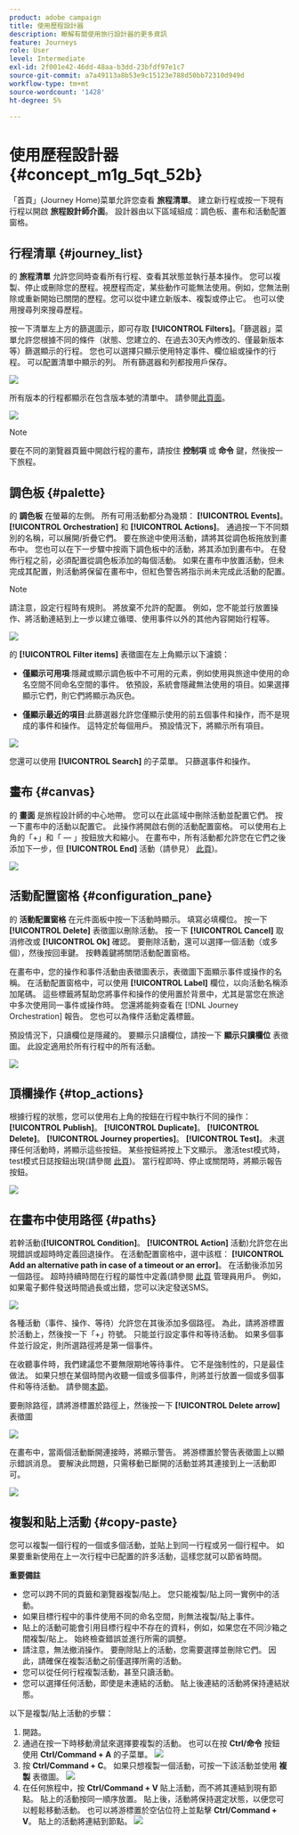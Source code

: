 ```yaml
---
product: adobe campaign
title: 使用歷程設計器
description: 瞭解有關使用旅行設計器的更多資訊
feature: Journeys
role: User
level: Intermediate
exl-id: 2f001e42-46dd-48aa-b3dd-23bfdf97e1c7
source-git-commit: a7a49113a8b53e9c15123e788d50bb72310d949d
workflow-type: tm+mt
source-wordcount: '1428'
ht-degree: 5%

---
```


# 使用歷程設計器 {#concept_m1g_5qt_52b}

「首頁」(Journey Home)菜單允許您查看 **旅程清單**。 建立新行程或按一下現有行程以開啟 **旅程設計師介面**。 設計器由以下區域組成：調色板、畫布和活動配置窗格。

## 行程清單 {#journey_list}

的 **旅程清單** 允許您同時查看所有行程、查看其狀態並執行基本操作。 您可以複製、停止或刪除您的歷程。視歷程而定，某些動作可能無法使用。例如，您無法刪除或重新開始已關閉的歷程。您可以從中建立新版本、複製或停止它。 也可以使用搜尋列來搜尋歷程。

按一下清單左上方的篩選圖示，即可存取 **[!UICONTROL Filters]**。「篩選器」菜單允許您根據不同的條件（狀態、您建立的、在過去30天內修改的、僅最新版本等）篩選顯示的行程。 您也可以選擇只顯示使用特定事件、欄位組或操作的行程。 可以配置清單中顯示的列。 所有篩選器和列都按用戶保存。

![](../assets/journey74.png)

所有版本的行程都顯示在包含版本號的清單中。 請參閱[此頁面](../building-journeys/journey-versions.md)。

![](../assets/journey37.png)

>[!NOTE]
>
>要在不同的瀏覽器頁籤中開啟行程的畫布，請按住 **控制項** 或 **命令** 鍵，然後按一下旅程。

## 調色板 {#palette}

的 **調色板** 在螢幕的左側。 所有可用活動都分為幾類： **[!UICONTROL Events]**。 **[!UICONTROL Orchestration]** 和 **[!UICONTROL Actions]**。 通過按一下不同類別的名稱，可以展開/折疊它們。 要在旅途中使用活動，請將其從調色板拖放到畫布中。 您也可以在下一步驟中按兩下調色板中的活動，將其添加到畫布中。 在發佈行程之前，必須配置從調色板添加的每個活動。 如果在畫布中放置活動，但未完成其配置，則活動將保留在畫布中，但紅色警告將指示尚未完成此活動的配置。

>[!NOTE]
>
>請注意，設定行程時有規則。 將放棄不允許的配置。 例如，您不能並行放置操作、將活動連結到上一步以建立循環、使用事件以外的其他內容開始行程等。

![](../assets/journey38.png)

的 **[!UICONTROL Filter items]** 表徵圖在左上角顯示以下濾鏡：

* **僅顯示可用項**:隱藏或顯示調色板中不可用的元素，例如使用與旅途中使用的命名空間不同命名空間的事件。 依預設，系統會隱藏無法使用的項目。如果選擇顯示它們，則它們將顯示為灰色。

* **僅顯示最近的項目**:此篩選器允許您僅顯示使用的前五個事件和操作，而不是現成的事件和操作。 這特定於每個用戶。 預設情況下，將顯示所有項目。

![](../assets/palette-filter.png)

您還可以使用 **[!UICONTROL Search]** 的子菜單。 只篩選事件和操作。

## 畫布 {#canvas}

的 **畫面** 是旅程設計師的中心地帶。 您可以在此區域中刪除活動並配置它們。 按一下畫布中的活動以配置它。 此操作將開啟右側的活動配置窗格。 可以使用右上角的「+」和「 — 」按鈕放大和縮小。 在畫布中，所有活動都允許您在它們之後添加下一步，但 **[!UICONTROL End]** 活動（請參見） [此頁](../building-journeys/end-activity.md))。

![](../assets/journey39.png)

## 活動配置窗格 {#configuration_pane}

的 **活動配置窗格** 在元件面板中按一下活動時顯示。 填寫必填欄位。 按一下 **[!UICONTROL Delete]** 表徵圖以刪除活動。 按一下 **[!UICONTROL Cancel]** 取消修改或 **[!UICONTROL Ok]** 確認。 要刪除活動，還可以選擇一個活動（或多個），然後按回車鍵。 按轉義鍵將關閉活動配置窗格。

在畫布中，您的操作和事件活動由表徵圖表示，表徵圖下面顯示事件或操作的名稱。 在活動配置窗格中，可以使用 **[!UICONTROL Label]** 欄位，以向活動名稱添加尾碼。 這些標籤將幫助您將事件和操作的使用置於背景中，尤其是當您在旅途中多次使用同一事件或操作時。 您還將能夠查看在 [!DNL Journey Orchestration] 報告。 您也可以為條件活動定義標籤。

預設情況下，只讀欄位是隱藏的。 要顯示只讀欄位，請按一下 **顯示只讀欄位** 表徵圖。 此設定適用於所有行程中的所有活動。

![](../assets/journey59bis.png)

## 頂欄操作 {#top_actions}

根據行程的狀態，您可以使用右上角的按鈕在行程中執行不同的操作： **[!UICONTROL Publish]**。 **[!UICONTROL Duplicate]**。 **[!UICONTROL Delete]**。 **[!UICONTROL Journey properties]**。 **[!UICONTROL Test]**。 未選擇任何活動時，將顯示這些按鈕。 某些按鈕將按上下文顯示。 激活test模式時，test模式日誌按鈕出現(請參閱 [此頁](../building-journeys/testing-the-journey.md))。 當行程即時、停止或關閉時，將顯示報告按鈕。

![](../assets/journey41.png)

## 在畫布中使用路徑 {#paths}

若幹活動(**[!UICONTROL Condition]**。 **[!UICONTROL Action]** 活動)允許您在出現錯誤或超時時定義回退操作。 在活動配置窗格中，選中該框： **[!UICONTROL Add an alternative path in case of a timeout or an error]**。 在活動後添加另一個路徑。 超時持續時間在行程的屬性中定義(請參閱 [此頁](../building-journeys/changing-properties.md) 管理員用戶。 例如，如果電子郵件發送時間過長或出錯，您可以決定發送SMS。

![](../assets/journey42.png)

各種活動（事件、操作、等待）允許您在其後添加多個路徑。 為此，請將游標置於活動上，然後按一下「+」符號。 只能並行設定事件和等待活動。 如果多個事件並行設定，則所選路徑將是第一個事件。

在收聽事件時，我們建議您不要無限期地等待事件。 它不是強制性的，只是最佳做法。 如果只想在某個時間內收聽一個或多個事件，則將並行放置一個或多個事件和等待活動。 請參閱[本節](../building-journeys/event-activities.md#section_vxv_h25_pgb)。

要刪除路徑，請將游標置於路徑上，然後按一下 **[!UICONTROL Delete arrow]** 表徵圖

![](../assets/journey42ter.png)

在畫布中，當兩個活動斷開連接時，將顯示警告。 將游標置於警告表徵圖上以顯示錯誤消息。 要解決此問題，只需移動已斷開的活動並將其連接到上一活動即可。

![](../assets/canvas-disconnected.png)

## 複製和貼上活動 {#copy-paste}

您可以複製一個行程的一個或多個活動，並貼上到同一行程或另一個行程中。 如果要重新使用在上一次行程中已配置的許多活動，這樣您就可以節省時間。

**重要備註**

* 您可以跨不同的頁籤和瀏覽器複製/貼上。 您只能複製/貼上同一實例中的活動。
* 如果目標行程中的事件使用不同的命名空間，則無法複製/貼上事件。
* 貼上的活動可能會引用目標行程中不存在的資料，例如，如果您在不同沙箱之間複製/貼上。 始終檢查錯誤並進行所需的調整。
* 請注意，無法撤消操作。 要刪除貼上的活動，您需要選擇並刪除它們。 因此，請確保在複製活動之前僅選擇所需的活動。
* 您可以從任何行程複製活動，甚至只讀活動。
* 您可以選擇任何活動，即使是未連結的活動。 貼上後連結的活動將保持連結狀態。

以下是複製/貼上活動的步驟：

1. 開路。
1. 通過在按一下時移動滑鼠來選擇要複製的活動。 也可以在按 **Ctrl/命令** 按鈕 使用 **Ctrl/Command + A** 的子菜單。
   ![](../assets/copy-paste1.png)
1. 按 **Ctrl/Command + C**。
如果只想複製一個活動，可按一下該活動並使用 **複製** 表徵圖。
   ![](../assets/copy-paste2.png)
1. 在任何旅程中，按 **Ctrl/Command + V** 貼上活動，而不將其連結到現有節點。 貼上的活動按同一順序放置。 貼上後，活動將保持選定狀態，以便您可以輕鬆移動活動。 也可以將游標置於空佔位符上並點擊 **Ctrl/Command + V**。 貼上的活動將連結到節點。
   ![](../assets/copy-paste3.png)
